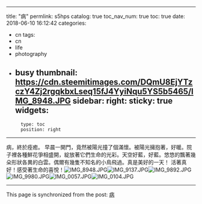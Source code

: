 
---
title: "病"
permlink: s5hps
catalog: true
toc_nav_num: true
toc: true
date: 2018-06-10 16:12:42
categories:
- cn
tags:
- cn
- life
- photography
- busy
thumbnail: https://cdn.steemitimages.com/DQmU8EjYTzczY4Zj2rgqkbxLseq15fJ4YyiNqu5YS5b5465/IMG_8948.JPG
sidebar:
    right:
        sticky: true
widgets:
    -
        type: toc
        position: right
---


病，終於痊癒。
     早晨一開門，竟然被陽光撞了個滿懷。被陽光擁抱著，好暖。院子裡各種鮮花爭相盛開，綻放著它們生命的光彩。天空好藍，好藍。悠悠的飄著幾朵形狀各異的白雲。偶爾有幾隻不知名的小鳥飛過。真是美好的一天！ 
      活著真好！感受著生命的喜悅！![IMG_8948.JPG](https://cdn.steemitimages.com/DQmU8EjYTzczY4Zj2rgqkbxLseq15fJ4YyiNqu5YS5b5465/IMG_8948.JPG)![IMG_9137.JPG](https://cdn.steemitimages.com/DQmZxC37WuVVNEaUNxnrDeZNgaDwG92YTLeLACsz9zmwibf/IMG_9137.JPG)![IMG_9892.JPG](https://cdn.steemitimages.com/DQmXGeSqtsztqjUMtLmiCR4CjtCUKcAMpg8k9xPv6gqstY2/IMG_9892.JPG)![IMG_9980.JPG](https://cdn.steemitimages.com/DQmd16YCz84eCNrZ4QtKveiSWSkUAujed6t3MAb6REjGqNH/IMG_9980.JPG)![IMG_0057.JPG](https://cdn.steemitimages.com/DQmTuFbf9r6p4BZ1jAVhV2CdPz6HSQ12fj1RAA3UV9JWAJt/IMG_0057.JPG)![IMG_0104.JPG](https://cdn.steemitimages.com/DQmSkUzjPKyrYqaLUWgpPdqPrKhiWies49P8zoWNnugff9j/IMG_0104.JPG)

- - -

This page is synchronized from the post: [病](https://steemit.com/@sunai/s5hps)
